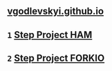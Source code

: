 ## [vgodlevskyi.github.io](https://vgodlevskyi.github.io)
## `1` [Step Project HAM](https://vgodlevskyi.github.io/StepProject_HAM)
## `2` [Step Project FORKIO](https://vgodlevskyi.github.io/forkio)
